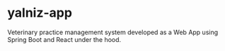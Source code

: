 # yalniz-app
Veterinary practice management system developed as a Web App using Spring Boot and React under the hood.

